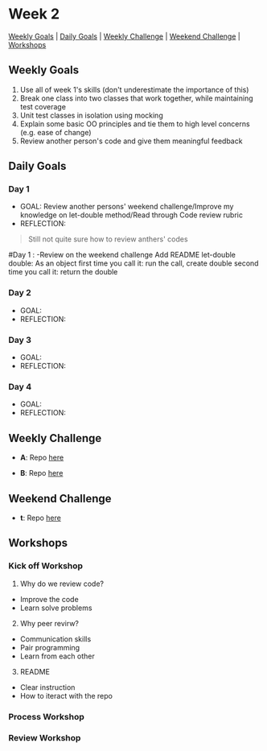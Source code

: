 # Week 2

[Weekly Goals](#weekly-goals) | [Daily Goals](#daily-goals) | [Weekly Challenge](#weekly-challenge) | [Weekend Challenge](#weekend-challenge) | [Workshops](#workshops)



## Weekly Goals

1. Use all of week 1's skills (don't underestimate the importance of this)
2. Break one class into two classes that work together, while maintaining test coverage
3. Unit test classes in isolation using mocking
4. Explain some basic OO principles and tie them to high level concerns (e.g. ease of change)
5. Review another person's code and give them meaningful feedback


## Daily Goals
### Day 1
- GOAL: Review another persons' weekend challenge/Improve my knowledge on let-double method/Read through Code review rubric
- REFLECTION: 
> Still not quite sure how to review anthers' codes

#Day 1 :
-Review on the weekend challenge
Add README
let-double
double:
As an object
first time you call it: run the call, create double
second time you call it: return the double

### Day 2
- GOAL: 
- REFLECTION: 
> 

### Day 3
- GOAL: 
- REFLECTION: 

### Day 4
- GOAL: 
- REFLECTION:


## Weekly Challenge
- **A**:
Repo [here]()

- **B**:
Repo [here]()

## Weekend Challenge
- **t**:
 Repo [here]()


## Workshops

### Kick off Workshop

1. Why do we review code?
- Improve the code 
- Learn solve problems

2. Why peer revirw?
- Communication skills
- Pair programming
- Learn from each other

3. README
- Clear instruction
- How to iteract with the repo


 
### Process Workshop


### Review Workshop

